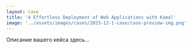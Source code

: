 ```yaml
---
layout: case
title: '4 Effortless Deployment of Web Applications with Kamal'
image: '../assets/images/cases/2023-12-1-case/case-preview-img.png'
---
```


Описание вашего кейса здесь...
